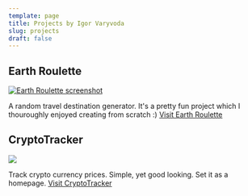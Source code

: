 ```yaml
---
template: page
title: Projects by Igor Varyvoda
slug: projects
draft: false
---
```

## Earth Roulette

<a href="https://earthroulette.com" target="_blank"><img src="https://iantiark.sirv.com/varyvoda/er.png" alt="Earth Roulette screenshot"></a>

A random travel destination generator. It's a pretty fun project which I thouroughly enjoyed creating from scratch :) [Visit Earth Roulette](https://earthroulette.com)

## CryptoTracker

<a href="https://cryptotracker.xyz" target="_blank"><img src="https://iantiark.sirv.com/varyvoda/ct.png"></a>

Track crypto currency prices. Simple, yet good looking. Set it as a homepage. [Visit CryptoTracker](https://cryptotracker.xyz)

